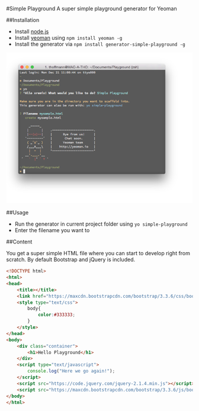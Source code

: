 #Simple Playground
A super simple playground generator for Yeoman

##Installation


- Install [node.js](https://nodejs.org/en/)
- Install [yeoman](http://yeoman.io) using `npm install yeoman -g`
- Install the generator via `npm install generator-simple-playground -g`

![Sample Screenshot](https://raw.githubusercontent.com/xremix/Generator-Simple-Playground/master/Sample-Screenshot.png)

##Usage

- Run the generator in current project folder using `yo simple-playground`
- Enter the filename you want to 

##Content

You get a super simple HTML file where you can start to develop right from scratch.
By default Bootstrap and jQuery is included.

```HTML
<!DOCTYPE html>
<html>
<head>
	<title></title>
	<link href="https://maxcdn.bootstrapcdn.com/bootstrap/3.3.6/css/bootstrap.min.css" rel="stylesheet">
	<style type="text/css">
		body{
			color:#333333;
		}
	</style>
</head>
<body>
	<div class="container">
		<h1>Hello Playground</h1>
	</div>
	<script type="text/javascript">
		console.log("Here we go again!");
	</script>
	<script src="https://code.jquery.com/jquery-2.1.4.min.js"></script>
	<script src="https://maxcdn.bootstrapcdn.com/bootstrap/3.3.6/js/bootstrap.min.js"></script>
</body>
</html>
```